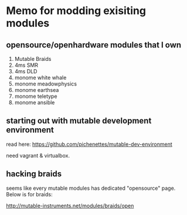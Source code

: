 # Memo for modding exisiting modules

## opensource/openhardware modules that I own
1. Mutable Braids
2. 4ms SMR
3. 4ms DLD
4. monome white whale
5. monome meadowphysics
6. monome earthsea
7. monome teletype
8. monome ansible

## starting out with mutable development environment

read here:
https://github.com/pichenettes/mutable-dev-environment

need vagrant & virtualbox.

## hacking braids
seems like every mutable modules has dedicated "opensource" page. Below is for braids:

http://mutable-instruments.net/modules/braids/open
